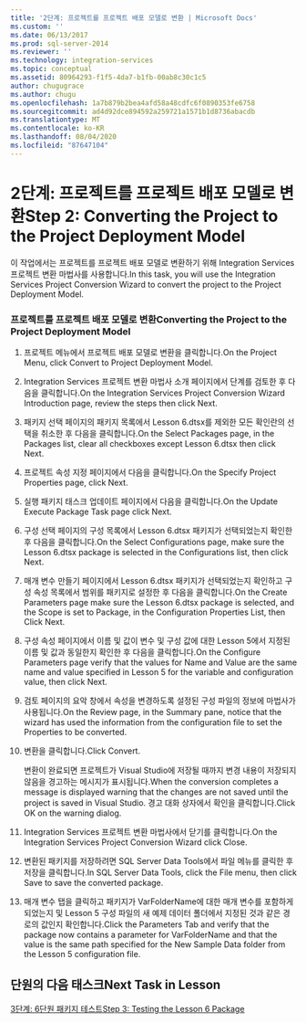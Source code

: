 ```yaml
---
title: '2단계: 프로젝트를 프로젝트 배포 모델로 변환 | Microsoft Docs'
ms.custom: ''
ms.date: 06/13/2017
ms.prod: sql-server-2014
ms.reviewer: ''
ms.technology: integration-services
ms.topic: conceptual
ms.assetid: 80964293-f1f5-4da7-b1fb-00ab8c30c1c5
author: chugugrace
ms.author: chugu
ms.openlocfilehash: 1a7b879b2bea4afd58a48cdfc6f0890353fe6758
ms.sourcegitcommit: ad4d92dce894592a259721a1571b1d8736abacdb
ms.translationtype: MT
ms.contentlocale: ko-KR
ms.lasthandoff: 08/04/2020
ms.locfileid: "87647104"
---
```

# <a name="step-2-converting-the-project-to-the-project-deployment-model"></a><span data-ttu-id="1f95f-102">2단계: 프로젝트를 프로젝트 배포 모델로 변환</span><span class="sxs-lookup"><span data-stu-id="1f95f-102">Step 2: Converting the Project to the Project Deployment Model</span></span>
  <span data-ttu-id="1f95f-103">이 작업에서는 프로젝트를 프로젝트 배포 모델로 변환하기 위해 Integration Services 프로젝트 변환 마법사를 사용합니다.</span><span class="sxs-lookup"><span data-stu-id="1f95f-103">In this task, you will use the Integration Services Project Conversion Wizard to convert the project to the Project Deployment Model.</span></span>  
  
### <a name="converting-the-project-to-the-project-deployment-model"></a><span data-ttu-id="1f95f-104">프로젝트를 프로젝트 배포 모델로 변환</span><span class="sxs-lookup"><span data-stu-id="1f95f-104">Converting the Project to the Project Deployment Model</span></span>  
  
1.  <span data-ttu-id="1f95f-105">프로젝트 메뉴에서 프로젝트 배포 모델로 변환을 클릭합니다.</span><span class="sxs-lookup"><span data-stu-id="1f95f-105">On the Project Menu, click Convert to Project Deployment Model.</span></span>  
  
2.  <span data-ttu-id="1f95f-106">Integration Services 프로젝트 변환 마법사 소개 페이지에서 단계를 검토한 후 다음을 클릭합니다.</span><span class="sxs-lookup"><span data-stu-id="1f95f-106">On the Integration Services Project Conversion Wizard Introduction page, review the steps then click Next.</span></span>  
  
3.  <span data-ttu-id="1f95f-107">패키지 선택 페이지의 패키지 목록에서 Lesson 6.dtsx를 제외한 모든 확인란의 선택을 취소한 후 다음을 클릭합니다.</span><span class="sxs-lookup"><span data-stu-id="1f95f-107">On the Select Packages page, in the Packages list, clear all checkboxes except Lesson 6.dtsx then click Next.</span></span>  
  
4.  <span data-ttu-id="1f95f-108">프로젝트 속성 지정 페이지에서 다음을 클릭합니다.</span><span class="sxs-lookup"><span data-stu-id="1f95f-108">On the Specify Project Properties page, click Next.</span></span>  
  
5.  <span data-ttu-id="1f95f-109">실행 패키지 태스크 업데이트 페이지에서 다음을 클릭합니다.</span><span class="sxs-lookup"><span data-stu-id="1f95f-109">On the Update Execute Package Task page click Next.</span></span>  
  
6.  <span data-ttu-id="1f95f-110">구성 선택 페이지의 구성 목록에서 Lesson 6.dtsx 패키지가 선택되었는지 확인한 후 다음을 클릭합니다.</span><span class="sxs-lookup"><span data-stu-id="1f95f-110">On the Select Configurations page, make sure the Lesson 6.dtsx package is selected in the Configurations list, then click Next.</span></span>  
  
7.  <span data-ttu-id="1f95f-111">매개 변수 만들기 페이지에서 Lesson 6.dtsx 패키지가 선택되었는지 확인하고 구성 속성 목록에서 범위를 패키지로 설정한 후 다음을 클릭합니다.</span><span class="sxs-lookup"><span data-stu-id="1f95f-111">On the Create Parameters page make sure the Lesson 6.dtsx package is selected, and the Scope is set to Package, in the Configuration Properties List, then Click Next.</span></span>  
  
8.  <span data-ttu-id="1f95f-112">구성 속성 페이지에서 이름 및 값이 변수 및 구성 값에 대한 Lesson 5에서 지정된 이름 및 값과 동일한지 확인한 후 다음을 클릭합니다.</span><span class="sxs-lookup"><span data-stu-id="1f95f-112">On the Configure Parameters page verify that the values for Name and Value are the same name and value specified in Lesson 5 for the variable and configuration value, then click Next.</span></span>  
  
9. <span data-ttu-id="1f95f-113">검토 페이지의 요악 창에서 속성을 변경하도록 설정된 구성 파일의 정보에 마법사가 사용됩니다.</span><span class="sxs-lookup"><span data-stu-id="1f95f-113">On the Review page, in the Summary pane, notice that the wizard has used the information from the configuration file to set the Properties to be converted.</span></span>  
  
10. <span data-ttu-id="1f95f-114">변환을 클릭합니다.</span><span class="sxs-lookup"><span data-stu-id="1f95f-114">Click Convert.</span></span>  
  
     <span data-ttu-id="1f95f-115">변환이 완료되면 프로젝트가 Visual Studio에 저장될 때까지 변경 내용이 저장되지 않음을 경고하는 메시지가 표시됩니다.</span><span class="sxs-lookup"><span data-stu-id="1f95f-115">When the conversion completes a message is displayed warning that the changes are not saved until the project is saved in Visual Studio.</span></span> <span data-ttu-id="1f95f-116">경고 대화 상자에서 확인을 클릭합니다.</span><span class="sxs-lookup"><span data-stu-id="1f95f-116">Click OK on the warning dialog.</span></span>  
  
11. <span data-ttu-id="1f95f-117">Integration Services 프로젝트 변환 마법사에서 닫기를 클릭합니다.</span><span class="sxs-lookup"><span data-stu-id="1f95f-117">On the Integration Services Project Conversion Wizard click Close.</span></span>  
  
12. <span data-ttu-id="1f95f-118">변환된 패키지를 저장하려면 SQL Server Data Tools에서 파일 메뉴를 클릭한 후 저장을 클릭합니다.</span><span class="sxs-lookup"><span data-stu-id="1f95f-118">In SQL Server Data Tools, click the File menu, then click Save to save the converted package.</span></span>  
  
13. <span data-ttu-id="1f95f-119">매개 변수 탭을 클릭하고 패키지가 VarFolderName에 대한 매개 변수를 포함하게 되었는지 및 Lesson 5 구성 파일의 새 예제 데이터 폴더에서 지정된 것과 같은 경로의 값인지 확인합니다.</span><span class="sxs-lookup"><span data-stu-id="1f95f-119">Click the Parameters Tab and verify that the package now contains a parameter for VarFolderName and that the value is the same path specified for the New Sample Data folder from the Lesson 5 configuration file.</span></span>  
  
## <a name="next-task-in-lesson"></a><span data-ttu-id="1f95f-120">단원의 다음 태스크</span><span class="sxs-lookup"><span data-stu-id="1f95f-120">Next Task in Lesson</span></span>  
 [<span data-ttu-id="1f95f-121">3단계: 6단원 패키지 테스트</span><span class="sxs-lookup"><span data-stu-id="1f95f-121">Step 3: Testing the Lesson 6 Package</span></span>](lesson-6-3-testing-the-lesson-6-package.md)  
  
  
